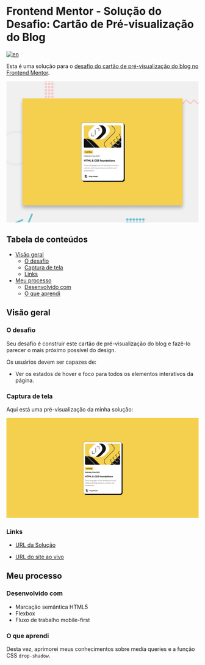 <!-- omit in toc -->
# Frontend Mentor - Solução do Desafio: Cartão de Pré-visualização do Blog
[![en](https://img.shields.io/badge/lang-en-red.svg)](README.md)

Esta é uma solução para o [desafio do cartão de pré-visualização do blog no Frontend Mentor](https://www.frontendmentor.io/challenges/blog-preview-card-ckPaj01IcS).

![Pré-visualização do Projeto](assets/images/preview.jpg)

<!-- omit in toc -->
## Tabela de conteúdos

- [Visão geral](#visão-geral)
  - [O desafio](#o-desafio)
  - [Captura de tela](#captura-de-tela)
  - [Links](#links)
- [Meu processo](#meu-processo)
  - [Desenvolvido com](#desenvolvido-com)
  - [O que aprendi](#o-que-aprendi)

## Visão geral

### O desafio

Seu desafio é construir este cartão de pré-visualização do blog e fazê-lo parecer o mais próximo possível do design.

Os usuários devem ser capazes de:

- Ver os estados de hover e foco para todos os elementos interativos da página.

### Captura de tela

Aqui está uma pré-visualização da minha solução:

![](./assets/images/screenshot.png)

### Links
- [URL da Solução](https://www.frontendmentor.io/solutions/flexbox-solution-rd_-hv3WWd)

- [URL do site ao vivo](https://ronogue.github.io/frontend-mentor-challenges/blog-preview-card/)

## Meu processo

### Desenvolvido com

- Marcação semântica HTML5
- Flexbox
- Fluxo de trabalho mobile-first

### O que aprendi

Desta vez, aprimorei meus conhecimentos sobre media queries e a função CSS `drop-shadow`.
